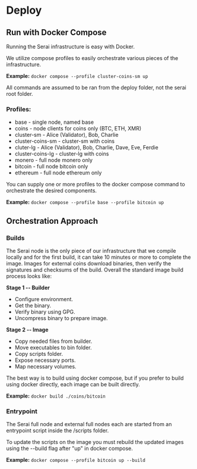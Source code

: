 # Deploy
## Run with Docker Compose
Running the Serai infrastructure is easy with Docker.

We utilize compose profiles to easily orchestrate various pieces of the infrastructure.

**Example:** `docker compose --profile cluster-coins-sm up`

All commands are assumed to be ran from the deploy folder, not the serai root folder.

### Profiles:
* base - single node, named base
* coins - node clients for coins only (BTC, ETH, XMR)
* cluster-sm - Alice (Validator), Bob, Charlie
* cluster-coins-sm - cluster-sm with coins
* cluter-lg - Alice (Validator), Bob, Charlie, Dave, Eve, Ferdie
* cluster-coins-lg - cluster-lg with coins
* monero - full node monero only
* bitcoin - full node bitcoin only
* ethereum - full node ethereum only

You can supply one or more profiles to the docker compose command to orchestrate the desired components.

**Example:** `docker compose --profile base --profile bitcoin up`

## Orchestration Approach
### Builds
The Serai node is the only piece of our infrastructure that we compile locally and for the first build, it can take 10 minutes or more to complete the image. Images for external coins download binaries, then verify the signatures and checksums of the build. Overall the standard image build process looks like:

**Stage 1 -- Builder**
* Configure environment.
* Get the binary.
* Verify binary using GPG.
* Uncompress binary to prepare image.

**Stage 2 -- Image**
* Copy needed files from builder.
* Move executables to bin folder.
* Copy scripts folder.
* Expose necessary ports.
* Map necessary volumes.

The best way is to build using docker compose, but if you prefer to build using docker directly, each image can be built directly.

**Example:** `docker build ./coins/bitcoin`

### Entrypoint
The Serai full node and external full nodes each are started from an entrypoint script inside the /scripts folder.

To update the scripts on the image you must rebuild the updated images using the --build flag after "up" in docker compose.

**Example:** `docker compose --profile bitcoin up --build`
